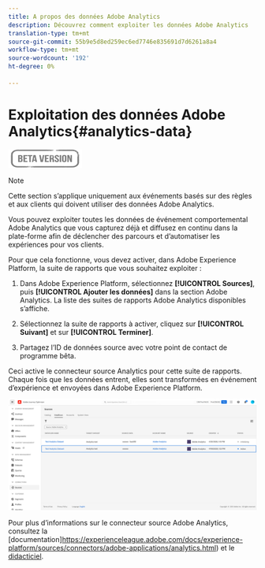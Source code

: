 ```yaml
---
title: A propos des données Adobe Analytics
description: Découvrez comment exploiter les données Adobe Analytics
translation-type: tm+mt
source-git-commit: 55b9e5d8ed259ec6ed7746e835691d7d6261a8a4
workflow-type: tm+mt
source-wordcount: '192'
ht-degree: 0%

---
```


# Exploitation des données Adobe Analytics{#analytics-data}

![](../assets/do-not-localize/badge.png)

>[!NOTE]
>
>Cette section s’applique uniquement aux événements basés sur des règles et aux clients qui doivent utiliser des données Adobe Analytics.

Vous pouvez exploiter toutes les données de événement comportemental Adobe Analytics que vous capturez déjà et diffusez en continu dans la plate-forme afin de déclencher des parcours et d’automatiser les expériences pour vos clients.

Pour que cela fonctionne, vous devez activer, dans Adobe Experience Platform, la suite de rapports que vous souhaitez exploiter :

1. Dans Adobe Experience Platform, sélectionnez **[!UICONTROL Sources]**, puis **[!UICONTROL Ajouter les données]** dans la section Adobe Analytics. La liste des suites de rapports Adobe Analytics disponibles s’affiche.

1. Sélectionnez la suite de rapports à activer, cliquez sur **[!UICONTROL Suivant]** et sur **[!UICONTROL Terminer]**.

1. Partagez l’ID de données source avec votre point de contact de programme bêta.

Ceci active le connecteur source Analytics pour cette suite de rapports. Chaque fois que les données entrent, elles sont transformées en événement d’expérience et envoyées dans Adobe Experience Platform.

![](../assets/jo-event9.png)

Pour plus d’informations sur le connecteur source Adobe Analytics, consultez la [documentation]https://experienceleague.adobe.com/docs/experience-platform/sources/connectors/adobe-applications/analytics.html) et le [didacticiel](https://experienceleague.adobe.com/docs/experience-platform/sources/ui-tutorials/create/adobe-applications/analytics.html).
